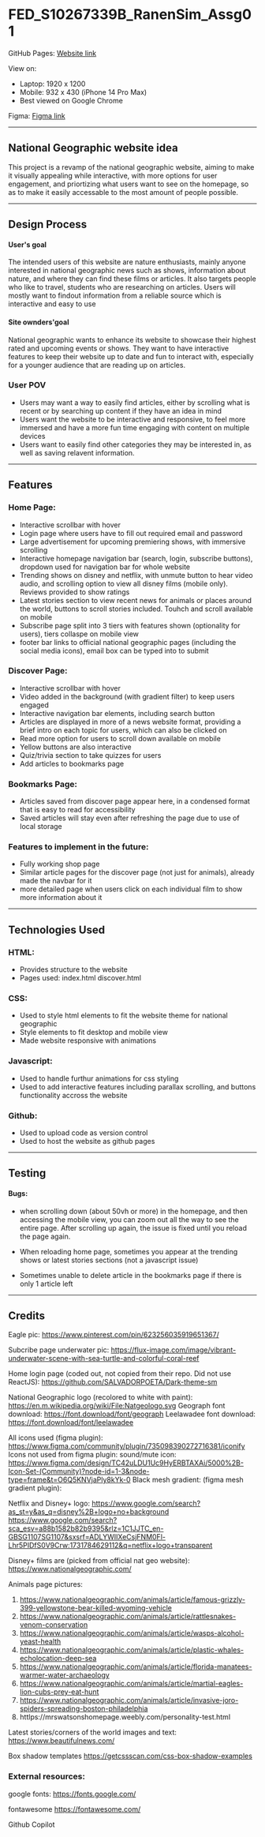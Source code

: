 # FED_S10267339B_RanenSim_Assg01

GitHub Pages: [Website link](https://razorbird360.github.io/FED_S10267339B_RanenSim_Assg01/ "Visit Page")  

View on:  
- Laptop: 1920 x 1200  
- Mobile: 932 x 430 (iPhone 14 Pro Max)
- Best viewed on Google Chrome  

Figma: [Figma link](https://www.figma.com/design/qcH4nYIKQH9FYtyNdPMC4d/FED_S10258143A_RanenSim_Assg01?node-id=0-1&t=PsPrFChmqPHOgmoF-1 "Visit Figma Wireframes")  


---

## National Geographic website idea
This project is a revamp of the national geographic website, aiming to make it visually appealing while interactive, with more options for user engagement, and priortizing what users want to see on the homepage, so as to make it easily accessable to the most amount of people possible.

---

## Design Process

#### User's goal
The intended users of this website are nature enthusiasts, mainly anyone interested in national geographic news such as shows, information about nature, and where they can find these films or articles. It also targets people who like to travel, students who are researching on articles. Users will mostly want to findout information from a reliable source which is interactive and easy to use

#### Site ownders'goal
National geographic wants to enhance its website to showcase their highest rated and upcoming events or shows. They want to have interactive features to keep their website up to date and fun to interact with, especially for a younger audience that are reading up on articles.

### User POV
- Users may want a way to easily find articles, either by scrolling what is recent or by searching up content if they have an idea in mind
- Users want the website to be interactive and responsive, to feel more immersed and have a more fun time engaging with content on multiple devices
- Users want to easily find other categories they may be interested in, as well as saving relavent information.

---

## Features

### Home Page:
- Interactive scrollbar with hover
- Login page where users have to fill out required email and password
- Large advertisement for upcoming premiering shows, with immersive scrolling
- Interactive homepage navigation bar (search, login, subscribe buttons), dropdown used for navigation bar for whole website
- Trending shows on disney and netflix, with unmute button to hear video audio, and scrolling option to view all disney films (mobile only). Reviews provided to show ratings
- Latest stories section to view recent news for animals or places around the world, buttons to scroll stories included. Touhch and scroll available on mobile
- Subscribe page split into 3 tiers with features shown (optionality for users), tiers collaspe on mobile view
- footer bar links to official national geographic pages (including the social media icons), email box can be typed into to submit

### Discover Page:
- Interactive scrollbar with hover
- Video added in the background (with gradient filter) to keep users engaged
- Interactive navigation bar elements, including search button
- Articles are displayed in more of a news website format, providing a brief intro on each topic for users, which can also be clicked on
- Read more option for users to scroll down available on mobile
- Yellow buttons are also interactive
- Quiz/trivia section to take quizzes for users
- Add articles to bookmarks page

### Bookmarks Page:
- Articles saved from discover page appear here, in a condensed format that is easy to read for accessibility
- Saved articles will stay even after refreshing the page due to use of local storage

### Features to implement in the future:
- Fully working shop page
- Similar article pages for the discover page (not just for animals), already made the navbar for it
- more detailed page when users click on each individual film to show more information about it

---

## Technologies Used

### HTML:
- Provides structure to the website
- Pages used: index.html discover.html

### CSS:
- Used to style html elements to fit the website theme for national geographic
- Style elements to fit desktop and mobile view
- Made website responsive with animations

### Javascript:
- Used to handle furthur animations for css styling
- Used to add interactive features including parallax scrolling, and buttons functionality accross the website

### Github:
- Used to upload code as version control
- Used to host the website as github pages

--- 

## Testing
#### Bugs: 
- when scrolling down (about 50vh or more) in the homepage, and then accessing the mobile view, you can zoom out all the way to see the entire page. After scrolling up again, the issue is fixed until you reload the page again.

- When reloading home page, sometimes you appear at the trending shows or latest stories sections (not a javascript issue)

- Sometimes unable to delete article in the bookmarks page if there is only 1 article left

---

## Credits

Eagle pic: https://www.pinterest.com/pin/623256035919651367/

Subcribe page underwater pic:
https://flux-image.com/image/vibrant-underwater-scene-with-sea-turtle-and-colorful-coral-reef

Home login page (coded out, not copied from their repo. Did not use ReactJS):
https://github.com/SALVADORPOETA/Dark-theme-sm

National Geographic logo (recolored to white with paint):
https://en.m.wikipedia.org/wiki/File:Natgeologo.svg
Geograph font download:
https://font.download/font/geograph
Leelawadee font download:
https://font.download/font/leelawadee

All icons used (figma plugin):
https://www.figma.com/community/plugin/735098390272716381/iconify
Icons not used from figma plugin:
sound/mute icon: https://www.figma.com/design/TC42uLDU1Uc9HyERBTAXAi/5000%2B-Icon-Set-(Community)?node-id=1-3&node-type=frame&t=O6Q5KNVjaPly8kYk-0
Black mesh gradient: (figma mesh gradient plugin):

Netflix and Disney+ logo:
https://www.google.com/search?as_st=y&as_q=disney%2B+logo+no+background
https://www.google.com/search?sca_esv=a88b1582b82b9395&rlz=1C1JJTC_en-GBSG1107SG1107&sxsrf=ADLYWIIXeCsjFNM0Fl-Lhr5PIDfS0V9Crw:1731784629112&q=netflix+logo+transparent

Disney+ films are (picked from official nat geo website):
https://www.nationalgeographic.com/


Animals page pictures:
1. https://www.nationalgeographic.com/animals/article/famous-grizzly-399-yellowstone-bear-killed-wyoming-vehicle
2. https://www.nationalgeographic.com/animals/article/rattlesnakes-venom-conservation
3. https://www.nationalgeographic.com/animals/article/wasps-alcohol-yeast-health
4. https://www.nationalgeographic.com/animals/article/plastic-whales-echolocation-deep-sea
5. https://www.nationalgeographic.com/animals/article/florida-manatees-warmer-water-archaeology
6. https://www.nationalgeographic.com/animals/article/martial-eagles-lion-cubs-prey-eat-hunt
7. https://www.nationalgeographic.com/animals/article/invasive-joro-spiders-spreading-boston-philadelphia
8. httlps://mrswatsonshomepage.weebly.com/personality-test.html

Latest stories/corners of the world images and text:
https://www.beautifulnews.com/

Box shadow templates
https://getcssscan.com/css-box-shadow-examples

### External resources:
google fonts:
https://fonts.google.com/

fontawesome
https://fontawesome.com/

Github Copilot
